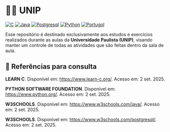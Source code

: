 # 👨‍🎓 UNIP

<a href="https://www.learn-c.org/"><img src="https://img.shields.io/badge/C-000000?style=for-the-badge&logo=c&logoColor=#333f9e" alt="C"></a>
<a href="https://www.w3schools.com/java/"><img src="https://img.shields.io/badge/JAVA-000000?style=for-the-badge&logo=openjdk&logoColor=orange" alt="Java"></a>
<a href="https://www.learncpp.com/"><img src="https://img.shields.io/badge/POSTGRESQL-000000?style=for-the-badge&logo=postgresql&logoColor=326393" alt="Postgresql"></a>
<a href="https://learnpython.org/"><img src="https://img.shields.io/badge/PYTHON-000000?style=for-the-badge&logo=python&logoColor=facc56" alt="Python"></a>
<a href="https://www.learncpp.com/"><img src="https://img.shields.io/badge/Portugol-000000?style=for-the-badge" alt="Portugol"></a>

Esse repositório é destinado exclusivamente aos estudos e exercícios realizados durante as aulas da **Universidade Paulista (UNIP)**, visando manter um controle de todas as atividades que são feitas dentro da sala de aula.

## 📝 Referências para consulta
**LEARN C**. Disponível em: https://www.learn-c.org/. Acesso em: 2 set. 2025.

**PYTHON SOFTWARE FOUNDATION**. Disponível em: https://www.python.org/. Acesso em: 2 set. 2025.

**W3SCHOOLS**. Disponível em: https://www.w3schools.com/java/. Acesso em: 2 set. 2025.

**W3SCHOOLS**. Disponível em: https://www.w3schools.com/postgresql/. Acesso em: 2 set. 2025.